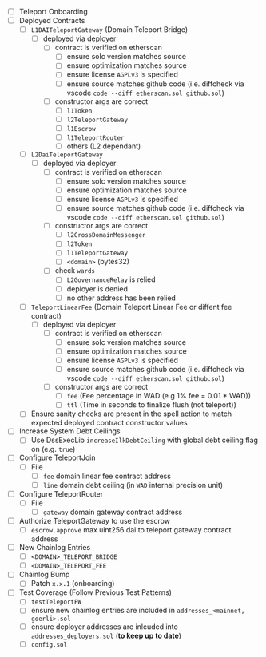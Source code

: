 * [ ] Teleport Onboarding
* [ ] Deployed Contracts
    * [ ] `L1DAITeleportGateway` (Domain Teleport Bridge)
      * [ ] deployed via deployer
        * [ ] contract is verified on etherscan
          * [ ] ensure solc version matches source
          * [ ] ensure optimization matches source
          * [ ] ensure license `AGPLv3` is specified
          * [ ] ensure source matches github code (i.e. diffcheck via vscode `code --diff etherscan.sol github.sol`)
        * [ ] constructor args are correct
          * [ ] `l1Token`
          * [ ] `l2TeleportGateway`
          * [ ] `l1Escrow`
          * [ ] `l1TeleportRouter`
          * [ ] others (L2 dependant)
    * [ ] `L2DaiTeleportGateway`
      * [ ] deployed via deployer
        * [ ] contract is verified on etherscan
          * [ ] ensure solc version matches source
          * [ ] ensure optimization matches source
          * [ ] ensure license `AGPLv3` is specified
          * [ ] ensure source matches github code (i.e. diffcheck via vscode `code --diff etherscan.sol github.sol`)
        * [ ] constructor args are correct
          * [ ] `l2CrossDomainMessenger`
          * [ ] `l2Token`
          * [ ] `l1TeleportGateway`
          * [ ] `<domain>` (bytes32)
        * [ ] check `wards`
          * [ ] `L2GovernanceRelay` is relied
          * [ ] deployer is denied
          * [ ] no other address has been relied
    * [ ] `TeleportLinearFee` (Domain Teleport Linear Fee or diffent fee contract)
      * [ ] deployed via deployer
        * [ ] contract is verified on etherscan
          * [ ] ensure solc version matches source
          * [ ] ensure optimization matches source
          * [ ] ensure license `AGPLv3` is specified
          * [ ] ensure source matches github code (i.e. diffcheck via vscode `code --diff etherscan.sol github.sol`)
        * [ ] constructor args are correct
          * [ ] `fee` (Fee percentage in WAD (e.g 1% fee = 0.01 * WAD))
          * [ ] `ttl` (Time in seconds to finalize flush (not teleport))
    * [ ] Ensure sanity checks are present in the spell action to match expected deployed contract constructor values
* [ ] Increase System Debt Ceilings
  * [ ] Use DssExecLib `increaseIlkDebtCeiling` with global debt ceiling flag on (e.g. `true`)
* [ ] Configure TeleportJoin
  * [ ] File
    * [ ] `fee` domain linear fee contract address
    * [ ] `line` domain debt ceiling (in `WAD` internal precision unit)
* [ ] Configure TeleportRouter
  * [ ] File
    * [ ] `gateway` domain gateway contract address
* [ ] Authorize TeleportGateway to use the escrow
  * [ ] `escrow.approve` max uint256 dai to teleport gateway contract address
* [ ] New Chainlog Entries
  * [ ] `<DOMAIN>_TELEPORT_BRIDGE`
  * [ ] `<DOMAIN>_TELEPORT_FEE` 
* [ ] Chainlog Bump
  * [ ] Patch `x.x.1` (onboarding)
* [ ] Test Coverage (Follow Previous Test Patterns)
  * [ ] `testTeleportFW`
  * [ ] ensure new chainlog entries are included in `addresses_<mainnet, goerli>.sol`
  * [ ] ensure deployer addresses are inlcuded into `addresses_deployers.sol` (**to keep up to date**)
  * [ ] `config.sol`
